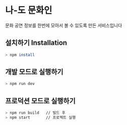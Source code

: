 # 나-도 문화인

문화 공연 정보를 한번에 모아서 볼 수 있도록 만든 서비스입니다
<br> 


## 설치하기 Installation

```bash
> npm install
```

## 개발 모드로 실행하기

```bash
> npm run dev
```

## 프로덕션 모드로 실행하기

```bash
> npm run build   // 빌드 후 
> npm start       // 프로젝트 실행
```


